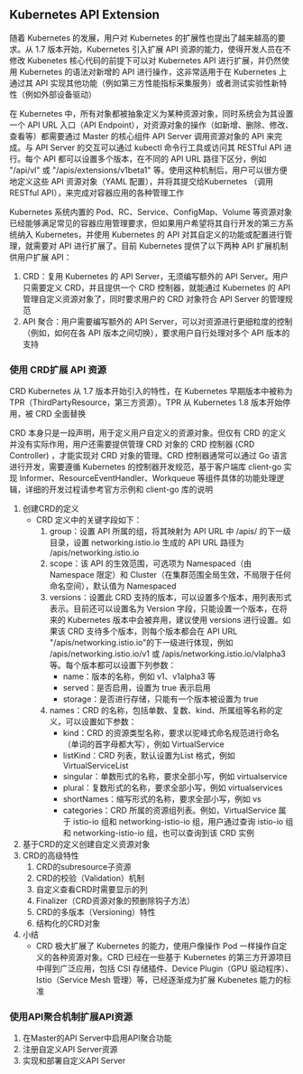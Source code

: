 ## Kubernetes API Extension
随着 Kubernetes 的发展，用户对 Kubernetes 的扩展性也提出了越来越高的要求。从 1.7 版本开始，Kubernetes 引入扩展 API 资源的能力，使得开发人员在不修改 Kubenetes 核心代码的前提下可以对 Kubernetes API 进行扩展，并仍然使用 Kubernetes 的语法对新增的 API 进行操作，这非常适用于在 Kubernetes 上通过其 API 实现其他功能（例如第三方性能指标采集服务）或者测试实验性新特性（例如外部设备驱动）

在 Kubernetes 中，所有对象都被抽象定义为某种资源对象，同时系统会为其设置一个 API URL 入口（API Endpoint），对资源对象的操作（如新增、删除、修改、查看等）都需要通过 Master 的核心组件 API Server 调用资源对象的 API 来完成。与 API Server 的交互可以通过 kubectl 命令行工具或访问其 RESTful API 进行。每个 API 都可以设置多个版本，在不同的 API URL 路径下区分，例如 "/api/vl" 或 "/apis/extensions/v1beta1" 等。使用这种机制后，用户可以很方便地定义这些 API 资源对象（YAML 配置），并将其提交给Kubernetes （调用 RESTful API），来完成对容器应用的各种管理工作

Kubernetes 系统内置的 Pod、RC、Service、ConfigMap、Volume 等资源对象已经能够满足常见的容器应用管理要求，但如果用户希望将其自行开发的第三方系统纳入 Kubernetes，并使用 Kubernetes 的 API 对其自定义的功能或配置进行管理，就需要对 API 进行扩展了。目前 Kubernetes 提供了以下两种 API 扩展机制供用户扩展 API：
1. CRD：复用 Kubernetes 的 API Server，无须编写额外的 API Server。用户只需要定义 CRD，并且提供一个 CRD 控制器，就能通过 Kubernetes 的 API 管理自定义资源对象了，同时要求用户的 CRD 对象符合 API Server 的管理规范
1. API 聚合：用户需要编写额外的 API Server，可以对资源进行更细粒度的控制（例如，如何在各 API 版本之间切换），要求用户自行处理对多个 API 版本的支持

### 使用 CRD扩展 API 资源
CRD Kubernetes 从 1.7 版本开始引入的特性，在 Kubernetes 早期版本中被称为 TPR（ThirdPartyResource，第三方资源）。TPR 从 Kubernetes 1.8 版本开始停用，被 CRD 全面替换

CRD 本身只是一段声明，用于定义用户自定义的资源对象。但仅有 CRD 的定义并没有实际作用，用户还需要提供管理 CRD 对象的 CRD 控制器 (CRD Controller) ，才能实现对 CRD 对象的管理。CRD 控制器通常可以通过 Go 语言进行开发，需要遵循 Kubernetes 的控制器开发规范，基于客户端库 client-go 实现 Informer、ResourceEventHandler、Workqueue 等组件具体的功能处理逻辑，详细的开发过程请参考官方示例和 client-go 库的说明

1. 创建CRD的定义
    - CRD 定义中的关键字段如下：
        1. group：设置 API 所属的组，将其映射为 API URL 中 /apis/ 的下一级目录，设置 networking.istio.io 生成的 API URL 路径为 /apis/networking.istio.io
        1. scope：该 API 的生效范围，可选项为 Namespaced（由 Namespace 限定）和 Cluster（在集群范围全局生效，不局限于任何命名空间），默认值为 Namespaced
        1. versions：设置此 CRD 支持的版本，可以设置多个版本，用列表形式表示。目前还可以设置名为 Version 字段，只能设置一个版本，在将来的 Kubernetes 版本中会被弃用，建议使用 versions 进行设置。如果该 CRD 支待多个版本，则每个版本都会在 API URL "/apis/networking.istio.io"的下一级进行体现，例如 /apis/networking.istio.io/v1 或 /apis/networking.istio.io/vlalpha3等。每个版本都可以设置下列参数：
            - name：版本的名称，例如 v1、v1alpha3 等
            - served：是否启用，设置为 true 表示启用
            - storage：是否进行存储，只能有一个版本被设置为 true
        1. names：CRD 的名称，包括单数、复数、kind、所属组等名称的定义，可以设置如下参数：
            - kind：CRD 的资源类型名称，要求以驼峰式命名规范进行命名（单词的首字母都大写），例如 VirtualService
            - listKind：CRD 列表，默认设置为<kind>List 格式，例如 VirtualServiceList
            - singular：单数形式的名称，要求全部小写，例如 virtualservice
            - plural：复数形式的名称，要求全部小写，例如 virtualservices
            - shortNames：缩写形式的名称，要求全部小写，例如 vs
            - categories：CRD 所属的资源组列表。例如，VirtualService 属于  istio-io 组和 networking-istio-io 组，用户通过查询 istio-io 组和  networking-istio-io 组，也可以查询到该 CRD 实例
1. 基于CRD的定义创建自定义资源对象
1. CRD的高级特性
    1. CRD的subresource子资源
    1. CRD的校验（Validation）机制
    1. 自定义查看CRD时需要显示的列
    1. Finalizer（CRD资源对象的预删除钩子方法）
    1. CRD的多版本（Versioning）特性
    1. 结构化的CRD对象
1. 小结
    - CRD 极大扩展了 Kubernetes 的能力，使用户像操作 Pod 一样操作自定义的各种资源对象。CRD 已经在一些基于 Kubernetes 的第三方开源项目中得到广泛应用，包括 CSI 存储插件、Device Plugin（GPU 驱动程序）、Istio（Service Mesh 管理）等，已经逐渐成为扩展 Kubenetes 能力的标准


### 使用API聚合机制扩展API资源
1. 在Master的API Server中启用API聚合功能
1. 注册自定义API Server资源
1. 实现和部署自定义API Server

